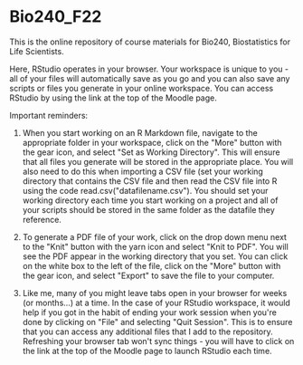 # Bio240_F22

This is the online repository of course materials for Bio240, Biostatistics for Life Scientists.

Here, RStudio operates in your browser.  Your workspace is unique to you - all of your files will automatically save as you go and you can also save any scripts or files you generate in your online workspace.  You can access RStudio by using the link at the top of the Moodle page.

Important reminders:

1) When you start working on an R Markdown file, navigate to the appropriate folder in your workspace, click on the "More" button with the gear icon, and select "Set as Working Directory".  This will ensure that all files you generate will be stored in the appropriate place.  You will also need to do this when importing a CSV file (set your working directory that contains the CSV file and then read the CSV file into R using the code read.csv("datafilename.csv").  You should set your working directory each time you start working on a project and all of your scripts should be stored in the same folder as the datafile they reference.

2) To generate a PDF file of your work, click on the drop down menu next to the "Knit" button with the yarn icon and select "Knit to PDF".  You will see the PDF appear in the working directory that you set.  You can click on the white box to the left of the file, click on the "More" button with the gear icon, and select "Export" to save the file to your computer.  

3) Like me, many of you might leave tabs open in your browser for weeks (or months...) at a time.  In the case of your RStudio workspace, it would help if you got in the habit of ending your work session when you're done by clicking on "File" and selecting "Quit Session".  This is to ensure that you can access any additional files that I add to the repository.  Refreshing your browser tab won't sync things - you will have to click on the link at the top of the Moodle page to launch RStudio each time.
